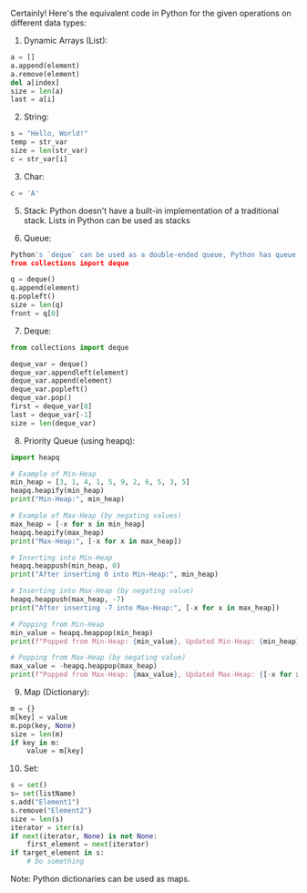 Certainly! Here's the equivalent code in Python for the given operations on different data types:


1. Dynamic Arrays (List):
```python
a = []
a.append(element)
a.remove(element)
del a[index]
size = len(a)
last = a[i]
```

2. String:
```python
s = "Hello, World!"
temp = str_var
size = len(str_var)
c = str_var[i]
```

3. Char:
```python
c = 'A'
```

5. Stack:
Python doesn't have a built-in implementation of a traditional stack. Lists in Python can be used as stacks

6. Queue:

```python
Python's `deque` can be used as a double-ended queue, Python has queue but its more for complicated task not used for DSA
from collections import deque

q = deque()
q.append(element)
q.popleft()
size = len(q)
front = q[0]
```

7. Deque:
```python
from collections import deque

deque_var = deque()
deque_var.appendleft(element)
deque_var.append(element)
deque_var.popleft()
deque_var.pop()
first = deque_var[0]
last = deque_var[-1]
size = len(deque_var)
```

8. Priority Queue (using heapq):
```python
import heapq

# Example of Min-Heap
min_heap = [3, 1, 4, 1, 5, 9, 2, 6, 5, 3, 5]
heapq.heapify(min_heap)
print("Min-Heap:", min_heap)

# Example of Max-Heap (by negating values)
max_heap = [-x for x in min_heap]
heapq.heapify(max_heap)
print("Max-Heap:", [-x for x in max_heap])

# Inserting into Min-Heap
heapq.heappush(min_heap, 0)
print("After inserting 0 into Min-Heap:", min_heap)

# Inserting into Max-Heap (by negating value)
heapq.heappush(max_heap, -7)
print("After inserting -7 into Max-Heap:", [-x for x in max_heap])

# Popping from Min-Heap
min_value = heapq.heappop(min_heap)
print(f"Popped from Min-Heap: {min_value}, Updated Min-Heap: {min_heap}")

# Popping from Max-Heap (by negating value)
max_value = -heapq.heappop(max_heap)
print(f"Popped from Max-Heap: {max_value}, Updated Max-Heap: {[-x for x in max_heap]}")

```

9. Map (Dictionary):
```python
m = {}
m[key] = value
m.pop(key, None)
size = len(m)
if key in m:
    value = m[key]
```

10. Set:
```python
s = set()
s= set(listName)
s.add("Element1")
s.remove("Element2")
size = len(s)
iterator = iter(s)
if next(iterator, None) is not None:
    first_element = next(iterator)
if target_element in s:
    # Do something
```

Note: Python dictionaries can be used as maps.
